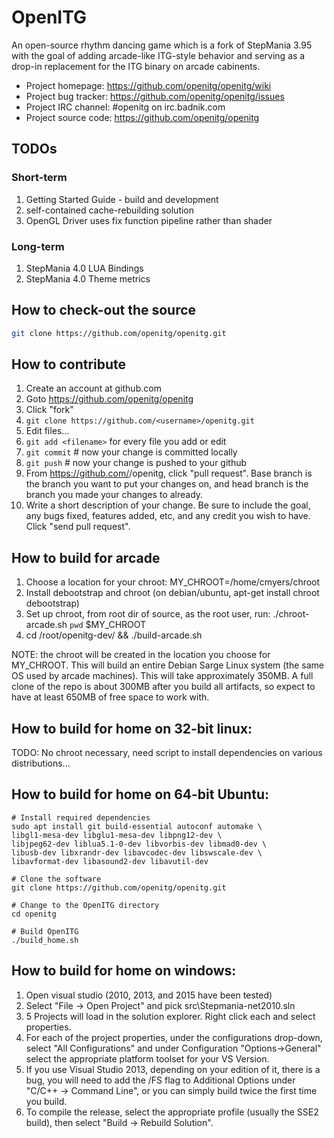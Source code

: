 # OpenITG

An open-source rhythm dancing game which is a fork of StepMania 3.95
with the goal of adding arcade-like ITG-style behavior and serving as a drop-in
replacement for the ITG binary on arcade cabinents.

* Project homepage: https://github.com/openitg/openitg/wiki
* Project bug tracker: https://github.com/openitg/openitg/issues
* Project IRC channel: #openitg on irc.badnik.com
* Project source code: https://github.com/openitg/openitg

## TODOs

### Short-term

1. Getting Started Guide - build and development
2. self-contained cache-rebuilding solution
3. OpenGL Driver uses fix function pipeline rather than shader

### Long-term

1. StepMania 4.0 LUA Bindings
2. StepMania 4.0 Theme metrics

## How to check-out the source

```sh
git clone https://github.com/openitg/openitg.git
```

## How to contribute

1. Create an account at github.com
2. Goto https://github.com/openitg/openitg
3. Click "fork"
4. `git clone https://github.com/<username>/openitg.git`
5. Edit files...
6. `git add <filename>` for every file you add or edit
7. `git commit` # now your change is committed locally
8. `git push` # now your change is pushed to your github
9. From https://github.com/<username>/openitg, click "pull request".  Base branch is the
branch you want to put your changes on, and head branch is the branch you made
your changes to already.
10. Write a short description of your change.  Be sure to include the goal, any
bugs fixed, features added, etc, and any credit you wish to have.  Click "send
pull request".

## How to build for arcade

1. Choose a location for your chroot:  MY_CHROOT=/home/cmyers/chroot
2. Install debootstrap and chroot (on debian/ubuntu, apt-get install chroot debootstrap)
3. Set up chroot, from root dir of source, as the root user, run: ./chroot-arcade.sh `pwd` $MY_CHROOT
4. cd /root/openitg-dev/ && ./build-arcade.sh

NOTE: the chroot will be created in the location you choose for MY_CHROOT.  This
will build an entire Debian Sarge Linux system (the same OS used by arcade
machines).  This will take approximately 350MB.  A full clone of the repo is
about 300MB after you build all artifacts, so expect to have at least 650MB of
free space to work with.

## How to build for home on 32-bit linux:

TODO: No chroot necessary, need script to install dependencies on various
distributions...

## How to build for home on 64-bit Ubuntu:
```shell
# Install required dependencies
sudo apt install git build-essential autoconf automake \
libgl1-mesa-dev libglu1-mesa-dev libpng12-dev \
libjpeg62-dev liblua5.1-0-dev libvorbis-dev libmad0-dev \
libusb-dev libxrandr-dev libavcodec-dev libswscale-dev \
libavformat-dev libasound2-dev libavutil-dev

# Clone the software
git clone https://github.com/openitg/openitg.git

# Change to the OpenITG directory
cd openitg

# Build OpenITG
./build_home.sh
```

## How to build for home on windows:

1. Open visual studio (2010, 2013, and 2015 have been tested)
2. Select "File -> Open Project" and pick src\Stepmania-net2010.sln
3. 5 Projects will load in the solution explorer. Right click each and select properties.
4. For each of the project properties, under the configurations drop-down, select "All Configurations" and under Configuration "Options->General" select the appropriate platform toolset for your VS Version.
5. If you use Visual Studio 2013, depending on your edition of it, there is a bug, you will need to add the /FS flag to Additional Options under "C/C++ -> Command Line", or you can simply build twice the first time you build.
6. To compile the release, select the appropriate profile (usually the SSE2 build), then select "Build -> Rebuild Solution".
